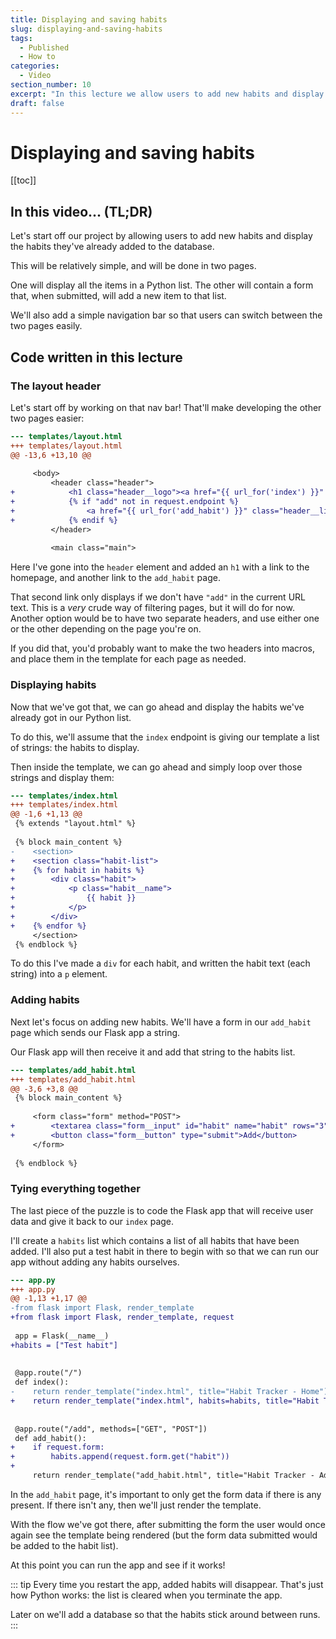 ```yaml
---
title: Displaying and saving habits
slug: displaying-and-saving-habits
tags:
  - Published
  - How to
categories:
  - Video
section_number: 10
excerpt: "In this lecture we allow users to add new habits and display the habits they've already added to the database."
draft: false
---
```


# Displaying and saving habits

[[toc]]

## In this video... (TL;DR)

Let's start off our project by allowing users to add new habits and display the habits they've already added to the database.

This will be relatively simple, and will be done in two pages.

One will display all the items in a Python list. The other will contain a form that, when submitted, will add a new item to that list.

We'll also add a simple navigation bar so that users can switch between the two pages easily.

## Code written in this lecture

### The layout header

Let's start off by working on that nav bar! That'll make developing the other two pages easier:

```diff
--- templates/layout.html
+++ templates/layout.html
@@ -13,6 +13,10 @@
     
     <body>
         <header class="header">
+            <h1 class="header__logo"><a href="{{ url_for('index') }}" class="header__link">Habits</a></h1>
+            {% if "add" not in request.endpoint %}
+                <a href="{{ url_for('add_habit') }}" class="header__link">+ Add new</a>
+            {% endif %}
         </header>
 
         <main class="main">
```

Here I've gone into the `header` element and added an `h1` with a link to the homepage, and another link to the `add_habit` page.

That second link only displays if we don't have `"add"` in the current URL text. This is a _very_ crude way of filtering pages, but it will do for now. Another option would be to have two separate headers, and use either one or the other depending on the page you're on.

If you did that, you'd probably want to make the two headers into macros, and place them in the template for each page as needed.

### Displaying habits

Now that we've got that, we can go ahead and display the habits we've already got in our Python list.

To do this, we'll assume that the `index` endpoint is giving our template a list of strings: the habits to display.

Then inside the template, we can go ahead and simply loop over those strings and display them:

```diff
--- templates/index.html
+++ templates/index.html
@@ -1,6 +1,13 @@
 {% extends "layout.html" %}
 
 {% block main_content %}
-    <section>
+    <section class="habit-list">
+    {% for habit in habits %}
+        <div class="habit">
+            <p class="habit__name">
+                {{ habit }}
+            </p>
+        </div>
+    {% endfor %}
     </section>
 {% endblock %}
```

To do this I've made a `div` for each habit, and written the habit text (each string) into a `p` element.

### Adding habits

Next let's focus on adding new habits. We'll have a form in our `add_habit` page which sends our Flask app a string. 

Our Flask app will then receive it and add that string to the habits list.


```diff
--- templates/add_habit.html
+++ templates/add_habit.html
@@ -3,6 +3,8 @@
 {% block main_content %}
 
     <form class="form" method="POST">
+        <textarea class="form__input" id="habit" name="habit" rows="3" placeholder="Add a new daily habit"></textarea>
+        <button class="form__button" type="submit">Add</button>
     </form>
 
 {% endblock %}
```

### Tying everything together

The last piece of the puzzle is to code the Flask app that will receive user data and give it back to our `index` page.

I'll create a `habits` list which contains a list of all habits that have been added. I'll also put a test habit in there to begin with so that we can run our app without adding any habits ourselves.


```diff
--- app.py
+++ app.py
@@ -1,13 +1,17 @@
-from flask import Flask, render_template
+from flask import Flask, render_template, request
 
 app = Flask(__name__)
+habits = ["Test habit"]
 
 
 @app.route("/")
 def index():
-    return render_template("index.html", title="Habit Tracker - Home")
+    return render_template("index.html", habits=habits, title="Habit Tracker - Home")
 
 
 @app.route("/add", methods=["GET", "POST"])
 def add_habit():
+    if request.form:
+        habits.append(request.form.get("habit"))
+
     return render_template("add_habit.html", title="Habit Tracker - Add Habit")
```

In the `add_habit` page, it's important to only get the form data if there is any present. If there isn't any, then we'll just render the template.

With the flow we've got there, after submitting the form the user would once again see the template being rendered (but the form data submitted would be added to the habit list).

At this point you can run the app and see if it works!

::: tip
Every time you restart the app, added habits will disappear. That's just how Python works: the list is cleared when you terminate the app.

Later on we'll add a database so that the habits stick around between runs.
:::